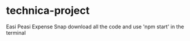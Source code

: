 # technica-project
Easi Peasi Expense Snap
download all the code and use 'npm start' in the terminal
